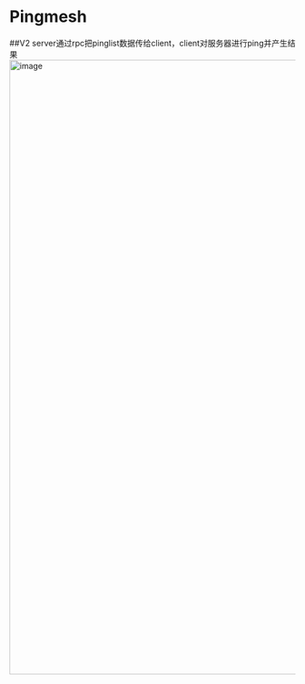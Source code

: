 # Pingmesh
##V2
server通过rpc把pinglist数据传给client，client对服务器进行ping并产生结果
<img width="1081" alt="image" src="https://user-images.githubusercontent.com/121349317/210778343-c4d64fc4-be68-47b6-a7f6-6362ca77f638.png">
